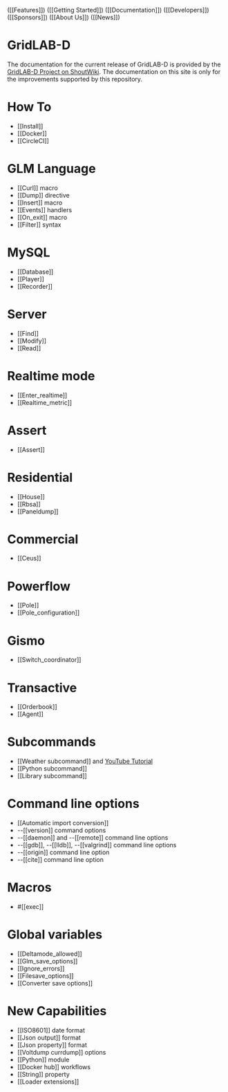 ([[Features]]) ([[Getting Started]]) ([[Documentation]]) ([[Developers]]) ([[Sponsors]]) ([[About Us]]) ([[News]])

# GridLAB-D

The documentation for the current release of GridLAB-D is provided by the [GridLAB-D Project on ShoutWiki](http://gridlab-d.shoutwiki.com/wiki/Main_Page).  The documentation on this site is only for the improvements supported by this repository.

# How To
* [[Install]]
* [[Docker]]
* [[CircleCI]]

# GLM Language
* [[Curl]] macro
* [[Dump]] directive
* [[Insert]] macro
* [[Events]] handlers
* [[On_exit]] macro
* [[Filter]] syntax

# MySQL
* [[Database]]
* [[Player]]
* [[Recorder]]

# Server
* [[Find]]
* [[Modify]]
* [[Read]]

# Realtime mode
* [[Enter_realtime]]
* [[Realtime_metric]]

# Assert
* [[Assert]]

# Residential
* [[House]]
* [[Rbsa]]
* [[Paneldump]]

# Commercial
* [[Ceus]]

# Powerflow
* [[Pole]]
* [[Pole_configuration]]

# Gismo
* [[Switch_coordinator]]

# Transactive
* [[Orderbook]]
* [[Agent]]

# Subcommands
* [[Weather subcommand]] and [YouTube Tutorial](https://youtu.be/KTeOFbt-aiE)
* [[Python subcommand]]
* [[Library subcommand]]

# Command line options
* [[Automatic import conversion]]
* --[[version]] command options
* --[[daemon]] and --[[remote]] command line options
* --[[gdb]], --[[lldb]], --[[valgrind]] command line options
* --[[origin]] command line option
* --[[cite]] command line option

# Macros
* #[[exec]]

# Global variables
* [[Deltamode_allowed]]
* [[Glm_save_options]]
* [[Ignore_errors]]
* [[Filesave_options]]
* [[Converter save options]]

# New Capabilities
* [[ISO8601]] date format
* [[Json output]] format 
* [[Json property]] format
* [[Voltdump currdump]] options
* [[Python]] module
* [[Docker hub]] workflows
* [[String]] property
* [[Loader extensions]]
